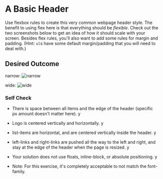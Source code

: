 # A Basic Header

Use flexbox rules to create this very common webpage header style. The benefit to using flex here is that everything should be _flexible_. Check out the two screenshots below to get an idea of how it should scale with your screen. Besides flex rules, you'll also want to add some rules for margin and padding. (Hint: `ul`s have some default margin/padding that you will need to deal with.)

## Desired Outcome

narrow:
![narrow](./desired-outcome-narrow.png)

wide: 
![wide](./desired-outcome-wide.png)

### Self Check
- There is space between all items and the edge of the header (specific px amount doesn't matter here). y
- Logo is centered vertically and horizontally. y
- list-items are horizontal, and are centered vertically inside the header. y
- left-links and right-links are pushed all the way to the left and right, and stay at the edge of the header when the page is resized. y
- Your solution does not use floats, inline-block, or absolute positioning. y

- Note: For this exercise, it's completely acceptable to not match the font-family.